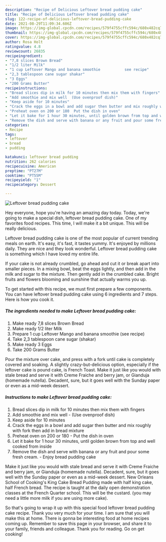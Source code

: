 ```yaml
---
description: "Recipe of Delicious Leftover bread pudding cake"
title: "Recipe of Delicious Leftover bread pudding cake"
slug: 122-recipe-of-delicious-leftover-bread-pudding-cake
date: 2021-08-29T11:09:34.606Z
image: https://img-global.cpcdn.com/recipes/579f4755cffc594c/680x482cq70/leftover-bread-pudding-cake-recipe-main-photo.jpg
thumbnail: https://img-global.cpcdn.com/recipes/579f4755cffc594c/680x482cq70/leftover-bread-pudding-cake-recipe-main-photo.jpg
cover: https://img-global.cpcdn.com/recipes/579f4755cffc594c/680x482cq70/leftover-bread-pudding-cake-recipe-main-photo.jpg
author: Rosa Holt
ratingvalue: 4.8
reviewcount: 26835
recipeingredient:
- "7,8 slices Brown Bread"
- "1/2 liter Milk"
- "1 cup Leftover Mango and banana smoothie           see recipe"
- "2,3 tablespoon cane sugar shakar"
- "3 Eggs"
- "200 Grams Butter"
recipeinstructions:
- "Bread slices dip in milk for 10 minutes then mix them with fingers"
- "Add smoothie and mix well  (Use ovenproof dish)"
- "Keep aside for 10 minutes"
- "Crack the eggs in a bowl and add sugar then butter and mix roughly with fork then add in bread mixture"
- "Preheat oven on 200 or 180  Put the dish in oven"
- "Let it bake for 1 hour 30 minutes, until golden brown from top and well cooked from inside"
- "Remove the dish and serve with banana or any fruit and pour some fresh cream.  Enjoy bread pudding cake"
categories:
- Recipe
tags:
- leftover
- bread
- pudding

katakunci: leftover bread pudding 
nutrition: 262 calories
recipecuisine: American
preptime: "PT27M"
cooktime: "PT55M"
recipeyield: "1"
recipecategory: Dessert

---
```



![Leftover bread pudding cake](https://img-global.cpcdn.com/recipes/579f4755cffc594c/680x482cq70/leftover-bread-pudding-cake-recipe-main-photo.jpg)

Hey everyone, hope you're having an amazing day today. Today, we're going to make a special dish, leftover bread pudding cake. One of my favorites food recipes. This time, I will make it a bit unique. This will be really delicious.

Leftover bread pudding cake is one of the most popular of current trending meals on earth. It's easy, it's fast, it tastes yummy. It's enjoyed by millions daily. They are nice and they look wonderful. Leftover bread pudding cake is something which I have loved my entire life.

If your cake is not already crumbled, go ahead and cut it or break apart into smaller pieces. In a mixing bowl, beat the eggs lightly, and then add in the milk and sugar to the mixture. Then gently add in the crumbled cake. Bright fruits and flowers blooming and sunshine that actually warms you up.


To get started with this recipe, we must first prepare a few components. You can have leftover bread pudding cake using 6 ingredients and 7 steps. Here is how you cook it.

<!--inarticleads1-->

##### The ingredients needed to make Leftover bread pudding cake:

1. Make ready 7,8 slices Brown Bread
1. Make ready 1/2 liter Milk
1. Prepare 1 cup Leftover Mango and banana smoothie           (see recipe)
1. Take 2,3 tablespoon cane sugar (shakar)
1. Make ready 3 Eggs
1. Take 200 Grams Butter


Pour the mixture over cake, and press with a fork until cake is completely covered and soaking. A slightly crazy-but-delicious option, especially if the leftover cake is pound cake, is French Toast. Make it just like you would with stale bread and serve it with Creme Fraiche and berry jam, or Gianduja (homemade nutella). Decadent, sure, but it goes well with the Sunday paper or even as a mid-week dessert. 

<!--inarticleads2-->

##### Instructions to make Leftover bread pudding cake:

1. Bread slices dip in milk for 10 minutes then mix them with fingers
1. Add smoothie and mix well  - (Use ovenproof dish)
1. Keep aside for 10 minutes
1. Crack the eggs in a bowl and add sugar then butter and mix roughly with fork then add in bread mixture
1. Preheat oven on 200 or 180  - Put the dish in oven
1. Let it bake for 1 hour 30 minutes, until golden brown from top and well cooked from inside
1. Remove the dish and serve with banana or any fruit and pour some fresh cream.  - Enjoy bread pudding cake


Make it just like you would with stale bread and serve it with Creme Fraiche and berry jam, or Gianduja (homemade nutella). Decadent, sure, but it goes well with the Sunday paper or even as a mid-week dessert. New Orleans School of Cooking&#39;s King Cake Bread Pudding made with half king cake, half French bread. The recipe is taught at the daily open demonstration classes at the French Quarter school. This will be the custard. (you may need a little more milk if you are using more cake). 

So that's going to wrap it up with this special food leftover bread pudding cake recipe. Thank you very much for your time. I am sure that you will make this at home. There is gonna be interesting food at home recipes coming up. Remember to save this page in your browser, and share it to your family, friends and colleague. Thank you for reading. Go on get cooking!

